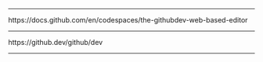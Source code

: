 
<hr>
https://docs.github.com/en/codespaces/the-githubdev-web-based-editor

<br>
<hr>
https://github.dev/github/dev
<hr>
